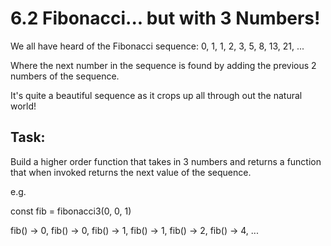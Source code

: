 # 6.2 Fibonacci... but with 3 Numbers!

We all have heard of the Fibonacci sequence: 0, 1, 1, 2, 3, 5, 8, 13, 21, ...

Where the next number in the sequence is found by adding the previous 2 numbers of the sequence.

It's quite a beautiful sequence as it crops up all through out the natural world!

## Task:

Build a higher order function that takes in 3 numbers and returns a function that when invoked returns the next value of the sequence.

e.g.

const fib = fibonacci3(0, 0, 1)

fib() -> 0,
fib() -> 0,
fib() -> 1,
fib() -> 1,
fib() -> 2,
fib() -> 4,
...